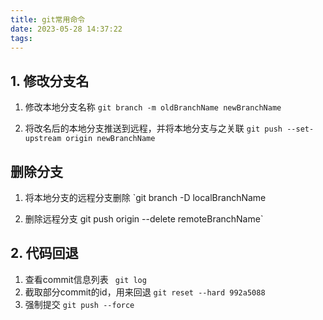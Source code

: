 ```yaml
---
title: git常用命令
date: 2023-05-28 14:37:22
tags:
---
```


## 1. 修改分支名
1. 修改本地分支名称
`git branch -m oldBranchName newBranchName`



1. 将改名后的本地分支推送到远程，并将本地分支与之关联
`git push --set-upstream origin newBranchName `


## 删除分支

1. 将本地分支的远程分支删除
`git branch -D localBranchName

2. 删除远程分支
git push origin --delete remoteBranchName`

## 2. 代码回退

1. 查看commit信息列表
    ` git log`
2. 截取部分commit的id，用来回退
  `git reset --hard 992a5088`
3. 强制提交
`git push --force`
